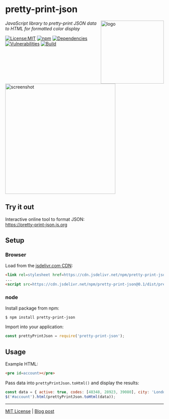 # pretty-print-json
<img src=https://centerkey.com/graphics/center-key-logo.svg align=right width=200 alt=logo>

_JavaScript library to pretty-print JSON data to HTML for formatted color display_

[![License:MIT](https://img.shields.io/badge/License-MIT-blue.svg)](https://github.com/center-key/pretty-print-json/blob/master/LICENSE.txt)
[![npm](https://img.shields.io/npm/v/pretty-print-json.svg)](https://www.npmjs.com/package/pretty-print-json)
[![Dependencies](https://david-dm.org/center-key/pretty-print-json/status.svg)](https://david-dm.org/center-key/pretty-print-json)
[![Vulnerabilities](https://snyk.io/test/github/center-key/pretty-print-json/badge.svg)](https://snyk.io/test/github/center-key/pretty-print-json)
[![Build](https://travis-ci.org/center-key/pretty-print-json.svg)](https://travis-ci.org/center-key/pretty-print-json)

<img src=https://3.bp.blogspot.com/-CLD6GDO4ul8/W_Jv9qrDCaI/AAAAAAAAIbw/C9JUx-v8xFUYJ_jWMkpNrGASjkqSQjLowCLcBGAs/s1600/pretty-print-json.png
   width=350 alt=screenshot>

## Try it out
Interactive online tool to format JSON:<br>
https://pretty-print-json.js.org

## Setup
### Browser
Load from the [jsdelivr.com CDN](https://www.jsdelivr.com/package/npm/pretty-print-json):
```html
<link rel=stylesheet href=https://cdn.jsdelivr.net/npm/pretty-print-json@0.1/dist/pretty-print-json.css>
...
<script src=https://cdn.jsdelivr.net/npm/pretty-print-json@0.1/dist/pretty-print-json.min.js></script>
```
### node
Install package from npm:
```shell
$ npm install pretty-print-json
```
Import into your application:
```javascript
const prettyPrintJson = require('pretty-print-json');
```

## Usage
Example HTML:
```html
<pre id=account></pre>
```
Pass data into `prettyPrintJson.toHtml()` and display the results:
```javascript
const data = { active: true, codes: [48348, 28923, 39080], city: 'London' };
$('#account').html(prettyPrintJson.toHtml(data));
```

---
[MIT License](LICENSE.txt) | [Blog post](https://blog.centerkey.com/2013/05/javascript-colorized-pretty-print-json.html)
